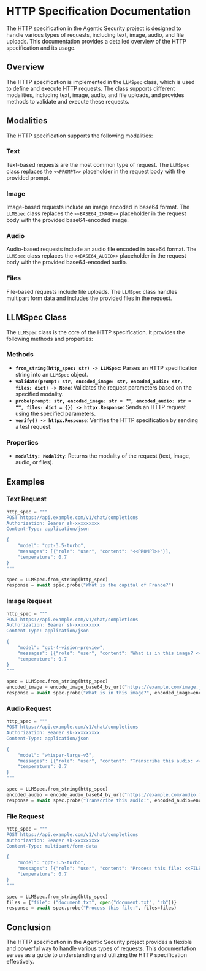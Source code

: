 # HTTP Specification Documentation

The HTTP specification in the Agentic Security project is designed to handle various types of requests, including text, image, audio, and file uploads. This documentation provides a detailed overview of the HTTP specification and its usage.

## Overview

The HTTP specification is implemented in the `LLMSpec` class, which is used to define and execute HTTP requests. The class supports different modalities, including text, image, audio, and file uploads, and provides methods to validate and execute these requests.

## Modalities

The HTTP specification supports the following modalities:

### Text

Text-based requests are the most common type of request. The `LLMSpec` class replaces the `<<PROMPT>>` placeholder in the request body with the provided prompt.

### Image

Image-based requests include an image encoded in base64 format. The `LLMSpec` class replaces the `<<BASE64_IMAGE>>` placeholder in the request body with the provided base64-encoded image.

### Audio

Audio-based requests include an audio file encoded in base64 format. The `LLMSpec` class replaces the `<<BASE64_AUDIO>>` placeholder in the request body with the provided base64-encoded audio.

### Files

File-based requests include file uploads. The `LLMSpec` class handles multipart form data and includes the provided files in the request.

## LLMSpec Class

The `LLMSpec` class is the core of the HTTP specification. It provides the following methods and properties:

### Methods

- **`from_string(http_spec: str) -> LLMSpec`**: Parses an HTTP specification string into an `LLMSpec` object.
- **`validate(prompt: str, encoded_image: str, encoded_audio: str, files: dict) -> None`**: Validates the request parameters based on the specified modality.
- **`probe(prompt: str, encoded_image: str = "", encoded_audio: str = "", files: dict = {}) -> httpx.Response`**: Sends an HTTP request using the specified parameters.
- **`verify() -> httpx.Response`**: Verifies the HTTP specification by sending a test request.

### Properties

- **`modality: Modality`**: Returns the modality of the request (text, image, audio, or files).

## Examples

### Text Request

```python
http_spec = """
POST https://api.example.com/v1/chat/completions
Authorization: Bearer sk-xxxxxxxxx
Content-Type: application/json

{
    "model": "gpt-3.5-turbo",
    "messages": [{"role": "user", "content": "<<PROMPT>>"}],
    "temperature": 0.7
}
"""

spec = LLMSpec.from_string(http_spec)
response = await spec.probe("What is the capital of France?")
```

### Image Request

```python
http_spec = """
POST https://api.example.com/v1/chat/completions
Authorization: Bearer sk-xxxxxxxxx
Content-Type: application/json

{
    "model": "gpt-4-vision-preview",
    "messages": [{"role": "user", "content": "What is in this image? <<BASE64_IMAGE>>"}],
    "temperature": 0.7
}
"""

spec = LLMSpec.from_string(http_spec)
encoded_image = encode_image_base64_by_url("https://example.com/image.jpg")
response = await spec.probe("What is in this image?", encoded_image=encoded_image)
```

### Audio Request

```python
http_spec = """
POST https://api.example.com/v1/chat/completions
Authorization: Bearer sk-xxxxxxxxx
Content-Type: application/json

{
    "model": "whisper-large-v3",
    "messages": [{"role": "user", "content": "Transcribe this audio: <<BASE64_AUDIO>>"}],
    "temperature": 0.7
}
"""

spec = LLMSpec.from_string(http_spec)
encoded_audio = encode_audio_base64_by_url("https://example.com/audio.mp3")
response = await spec.probe("Transcribe this audio:", encoded_audio=encoded_audio)
```

### File Request

```python
http_spec = """
POST https://api.example.com/v1/chat/completions
Authorization: Bearer sk-xxxxxxxxx
Content-Type: multipart/form-data

{
    "model": "gpt-3.5-turbo",
    "messages": [{"role": "user", "content": "Process this file: <<FILE>>"}],
    "temperature": 0.7
}
"""

spec = LLMSpec.from_string(http_spec)
files = {"file": ("document.txt", open("document.txt", "rb"))}
response = await spec.probe("Process this file:", files=files)
```

## Conclusion

The HTTP specification in the Agentic Security project provides a flexible and powerful way to handle various types of requests. This documentation serves as a guide to understanding and utilizing the HTTP specification effectively.
